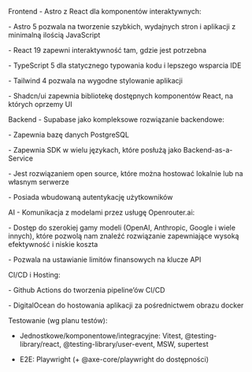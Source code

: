 Frontend - Astro z React dla komponentów interaktywnych:

\- Astro 5 pozwala na tworzenie szybkich, wydajnych stron i aplikacji z minimalną ilością JavaScript

\- React 19 zapewni interaktywność tam, gdzie jest potrzebna

\- TypeScript 5 dla statycznego typowania kodu i lepszego wsparcia IDE

\- Tailwind 4 pozwala na wygodne stylowanie aplikacji

\- Shadcn/ui zapewnia bibliotekę dostępnych komponentów React, na których oprzemy UI



Backend - Supabase jako kompleksowe rozwiązanie backendowe:

\- Zapewnia bazę danych PostgreSQL

\- Zapewnia SDK w wielu językach, które posłużą jako Backend-as-a-Service

\- Jest rozwiązaniem open source, które można hostować lokalnie lub na własnym serwerze

\- Posiada wbudowaną autentykację użytkowników



AI - Komunikacja z modelami przez usługę Openrouter.ai:

\- Dostęp do szerokiej gamy modeli (OpenAI, Anthropic, Google i wiele innych), które pozwolą nam znaleźć rozwiązanie zapewniające wysoką efektywność i niskie koszta

\- Pozwala na ustawianie limitów finansowych na klucze API



CI/CD i Hosting:

\- Github Actions do tworzenia pipeline’ów CI/CD

\- DigitalOcean do hostowania aplikacji za pośrednictwem obrazu docker




Testowanie (wg planu testów):

- Jednostkowe/komponentowe/integracyjne: Vitest, @testing-library/react, @testing-library/user-event, MSW, supertest

- E2E: Playwright (+ @axe-core/playwright do dostępności)
